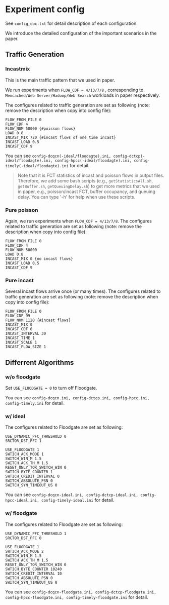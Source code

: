 # Experiment config

See `config_doc.txt` for detail description of each configuration. 

We introduce the detailed configuration of the important scenarios in the paper.

## Traffic Generation

### Incastmix

This is the main traffic pattern that we used in paper.

We run experiments when `FLOW_CDF = 4/13/7/8` , corresponding to `Memcached/Web Server/Hadoop/Web Search` workloads in paper respectively.

The configures related to traffic generation are set as following (note: remove the description when copy into config file):

```
FLOW_FROM_FILE 0
FLOW_CDF 4
FLOW_NUM 50000 {#poisson flows}
LOAD 0.8
INCAST_MIX 720 {#incast flows of one time incast}
INCAST_LOAD 0.5
INCAST_CDF 9
```

You can see `config-dcqcn(-ideal/floodagte).ini, config-dctcp(-ideal/floodagte).ini, config-hpcc(-ideal/floodagte).ini, config-timely(-ideal/floodagte).ini` for detail.

> Note that it is FCT statistics of incast and poisson flows in output files. Therefore, we add some bash scripts (e.g., `getStatisticsAll.sh`, `getBuffer.sh`, `getQueuingDelay.sh`) to get more metrics that we used in paper, e.g., poisson/incast FCT, buffer occupancy, and queuing delay.
> You can type '-h' for help when use these scripts.

### Pure poisson

Again, we run experiments when `FLOW_CDF = 4/13/7/8`. The configures related to traffic generation are set as following (note: remove the description when copy into config file):

```
FLOW_FROM_FILE 0
FLOW_CDF 4
FLOW_NUM 50000
LOAD 0.8
INCAST_MIX 0 {no incast flows}
INCAST_LOAD 0.5
INCAST_CDF 9
```

### Pure incast

Several incast flows arrive once (or many times). The configures related to traffic generation are set as following (note: remove the description when copy into config file):

```
FLOW_FROM_FILE 0
FLOW_CDF 99
FLOW_NUM 1120 {#incast flows}
INCAST_MIX 0
INCAST_CDF 0
INCAST_INTERVAL 30
INCAST_TIME 1
INCAST_SCALE 1
INCAST_FLOW_SIZE 1
```

## Differrent Algorithms

### w/o floodgate

Set `USE_FLOODGATE = 0` to turn off Floodgate.

You can see `config-dcqcn.ini, config-dctcp.ini, config-hpcc.ini, config-timely.ini` for detail.

### w/ ideal

The configures related to Floodgate are set as following:

```
USE_DYNAMIC_PFC_THRESHOLD 0
SRCTOR_DST_PFC 1

USE_FLOODGATE 1
SWTICH_ACK_MODE 1
SWITCH_WIN_M 1.5
SWITCH_ACK_TH_M 1.5
RESET_ONLY_TOR_SWITCH_WIN 0
SWTICH_BYTE_COUNTER 1
SWTICH_CREDIT_INTERVAL 0
SWITCH_ABSOLUTE_PSN 0
SWITCH_SYN_TIMEOUT_US 0
```

You can see `config-dcqcn-ideal.ini, config-dctcp-ideal.ini, config-hpcc-ideal.ini, config-timely-ideal.ini` for detail.

### w/ floodgate

The configures related to Floodgate are set as following:

```
USE_DYNAMIC_PFC_THRESHOLD 1
SRCTOR_DST_PFC 0

USE_FLOODGATE 1
SWTICH_ACK_MODE 2
SWITCH_WIN_M 1.5
SWITCH_ACK_TH_M 1.5
RESET_ONLY_TOR_SWITCH_WIN 0
SWTICH_BYTE_COUNTER 10240
SWTICH_CREDIT_INTERVAL 10
SWITCH_ABSOLUTE_PSN 0
SWITCH_SYN_TIMEOUT_US 0
```

You can see `config-dcqcn-floodgate.ini, config-dctcp-floodgate.ini, config-hpcc-floodgate.ini, config-timely-floodgate.ini` for detail.



